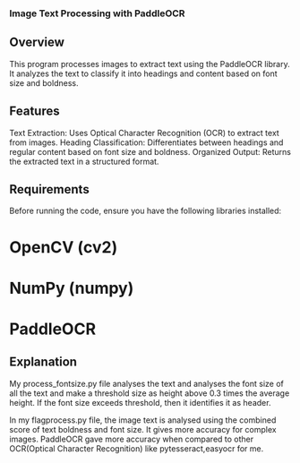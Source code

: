 ### Image Text Processing with PaddleOCR
## Overview
This program processes images to extract text using the PaddleOCR library. It analyzes the text to classify it into headings and content based on font size and boldness.

## Features
Text Extraction: Uses Optical Character Recognition (OCR) to extract text from images.
Heading Classification: Differentiates between headings and regular content based on font size and boldness.
Organized Output: Returns the extracted text in a structured format.

## Requirements
Before running the code, ensure you have the following libraries installed:

# OpenCV (cv2)
# NumPy (numpy)
# PaddleOCR

## Explanation
My process_fontsize.py file analyses the text and analyses the font size of all the text and make a threshold size as height above 0.3 times the average height. If the font size exceeds threshold, then it identifies it as header.

In my flagprocess.py file, the image text is analysed using the combined score of text boldness and font size. It gives more accuracy for complex images. 
PaddleOCR gave more accuracy when compared to other OCR(Optical Character Recognition) like pytesseract,easyocr for me.
